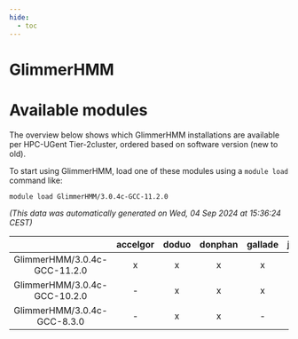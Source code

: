 ```yaml
---
hide:
  - toc
---
```


GlimmerHMM
==========

# Available modules


The overview below shows which GlimmerHMM installations are available per HPC-UGent Tier-2cluster, ordered based on software version (new to old).

To start using GlimmerHMM, load one of these modules using a `module load` command like:

```shell
module load GlimmerHMM/3.0.4c-GCC-11.2.0
```

*(This data was automatically generated on Wed, 04 Sep 2024 at 15:36:24 CEST)*  

| |accelgor|doduo|donphan|gallade|joltik|shinx|skitty|
| :---: | :---: | :---: | :---: | :---: | :---: | :---: | :---: |
|GlimmerHMM/3.0.4c-GCC-11.2.0|x|x|x|x|x|-|x|
|GlimmerHMM/3.0.4c-GCC-10.2.0|-|x|x|x|x|-|x|
|GlimmerHMM/3.0.4c-GCC-8.3.0|-|x|x|-|x|-|x|
